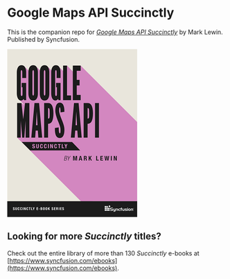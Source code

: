 # Google Maps API Succinctly
This is the companion repo for [*Google Maps API Succinctly*](https://www.syncfusion.com/ebooks/BookTitle) by Mark Lewin. Published by Syncfusion.

[![cover](https://github.com/SyncfusionSuccinctlyE-Books/Google-Maps-API-Succinctly/blob/master/GMASpic.png)](https://www.syncfusion.com/ebooks/BookTitle)

## Looking for more _Succinctly_ titles?

Check out the entire library of more than 130 _Succinctly_ e-books at [https://www.syncfusion.com/ebooks](https://www.syncfusion.com/ebooks).
